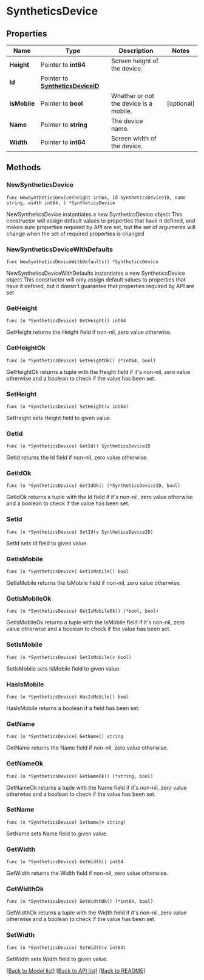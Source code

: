 # SyntheticsDevice

## Properties

Name | Type | Description | Notes
------------ | ------------- | ------------- | -------------
**Height** | Pointer to **int64** | Screen height of the device. | 
**Id** | Pointer to [**SyntheticsDeviceID**](SyntheticsDeviceID.md) |  | 
**IsMobile** | Pointer to **bool** | Whether or not the device is a mobile. | [optional] 
**Name** | Pointer to **string** | The device name. | 
**Width** | Pointer to **int64** | Screen width of the device. | 

## Methods

### NewSyntheticsDevice

`func NewSyntheticsDevice(height int64, id SyntheticsDeviceID, name string, width int64, ) *SyntheticsDevice`

NewSyntheticsDevice instantiates a new SyntheticsDevice object
This constructor will assign default values to properties that have it defined,
and makes sure properties required by API are set, but the set of arguments
will change when the set of required properties is changed

### NewSyntheticsDeviceWithDefaults

`func NewSyntheticsDeviceWithDefaults() *SyntheticsDevice`

NewSyntheticsDeviceWithDefaults instantiates a new SyntheticsDevice object
This constructor will only assign default values to properties that have it defined,
but it doesn't guarantee that properties required by API are set

### GetHeight

`func (o *SyntheticsDevice) GetHeight() int64`

GetHeight returns the Height field if non-nil, zero value otherwise.

### GetHeightOk

`func (o *SyntheticsDevice) GetHeightOk() (*int64, bool)`

GetHeightOk returns a tuple with the Height field if it's non-nil, zero value otherwise
and a boolean to check if the value has been set.

### SetHeight

`func (o *SyntheticsDevice) SetHeight(v int64)`

SetHeight sets Height field to given value.


### GetId

`func (o *SyntheticsDevice) GetId() SyntheticsDeviceID`

GetId returns the Id field if non-nil, zero value otherwise.

### GetIdOk

`func (o *SyntheticsDevice) GetIdOk() (*SyntheticsDeviceID, bool)`

GetIdOk returns a tuple with the Id field if it's non-nil, zero value otherwise
and a boolean to check if the value has been set.

### SetId

`func (o *SyntheticsDevice) SetId(v SyntheticsDeviceID)`

SetId sets Id field to given value.


### GetIsMobile

`func (o *SyntheticsDevice) GetIsMobile() bool`

GetIsMobile returns the IsMobile field if non-nil, zero value otherwise.

### GetIsMobileOk

`func (o *SyntheticsDevice) GetIsMobileOk() (*bool, bool)`

GetIsMobileOk returns a tuple with the IsMobile field if it's non-nil, zero value otherwise
and a boolean to check if the value has been set.

### SetIsMobile

`func (o *SyntheticsDevice) SetIsMobile(v bool)`

SetIsMobile sets IsMobile field to given value.

### HasIsMobile

`func (o *SyntheticsDevice) HasIsMobile() bool`

HasIsMobile returns a boolean if a field has been set.

### GetName

`func (o *SyntheticsDevice) GetName() string`

GetName returns the Name field if non-nil, zero value otherwise.

### GetNameOk

`func (o *SyntheticsDevice) GetNameOk() (*string, bool)`

GetNameOk returns a tuple with the Name field if it's non-nil, zero value otherwise
and a boolean to check if the value has been set.

### SetName

`func (o *SyntheticsDevice) SetName(v string)`

SetName sets Name field to given value.


### GetWidth

`func (o *SyntheticsDevice) GetWidth() int64`

GetWidth returns the Width field if non-nil, zero value otherwise.

### GetWidthOk

`func (o *SyntheticsDevice) GetWidthOk() (*int64, bool)`

GetWidthOk returns a tuple with the Width field if it's non-nil, zero value otherwise
and a boolean to check if the value has been set.

### SetWidth

`func (o *SyntheticsDevice) SetWidth(v int64)`

SetWidth sets Width field to given value.



[[Back to Model list]](../README.md#documentation-for-models) [[Back to API list]](../README.md#documentation-for-api-endpoints) [[Back to README]](../README.md)


